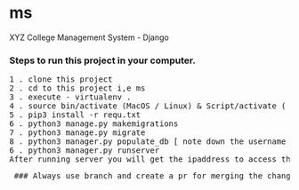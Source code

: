 # ms
XYZ College Management System - Django

### Steps to run this project in your computer.
<pre>
1 . clone this project
2 . cd to this project i,e ms
3 . execute - virtualenv .
4 . source bin/activate (MacOS / Linux) & Script/activate ( Windows )
5 . pip3 install -r requ.txt
6 . python3 manage.py makemigrations
7 . python3 manage.py migrate
8 . python3 manager.py populate_db [ note down the username password which will generate]
6 . python3 manager.py runserver
After running server you will get the ipaddress to access this project.
</pre>

<pre>
 ### Always use branch and create a pr for merging the changes
</pre>
